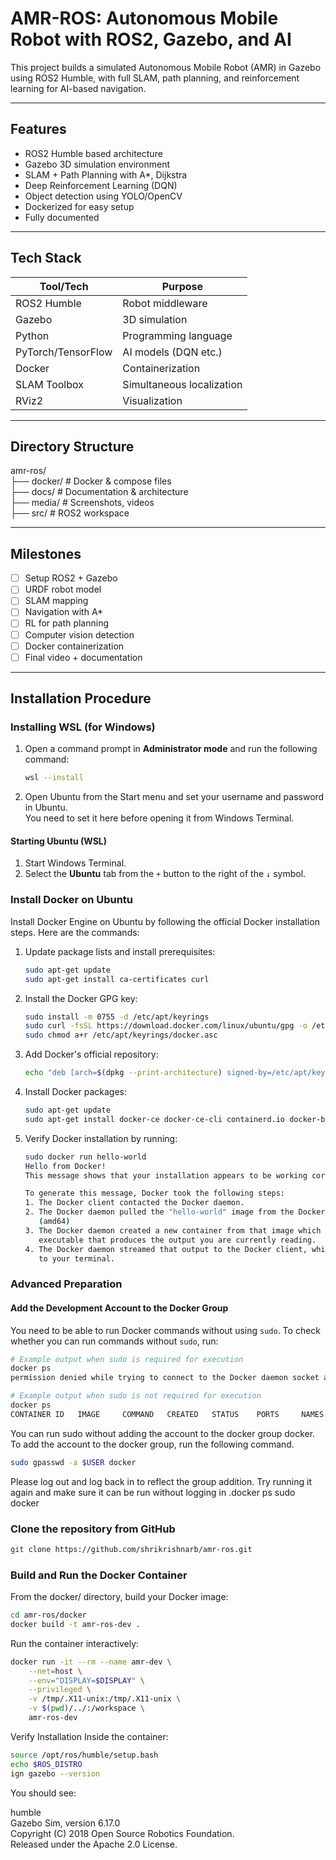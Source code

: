 # AMR-ROS: Autonomous Mobile Robot with ROS2, Gazebo, and AI

This project builds a simulated Autonomous Mobile Robot (AMR) in Gazebo using ROS2 Humble, with full SLAM, path planning, and reinforcement learning for AI-based navigation.

---

## Features

- ROS2 Humble based architecture
- Gazebo 3D simulation environment
- SLAM + Path Planning with A*, Dijkstra
- Deep Reinforcement Learning (DQN)
- Object detection using YOLO/OpenCV
- Dockerized for easy setup
- Fully documented

---

## Tech Stack

| Tool/Tech      | Purpose                     |
|----------------|-----------------------------|
| ROS2 Humble    | Robot middleware             |
| Gazebo         | 3D simulation                |
| Python         | Programming language         |
| PyTorch/TensorFlow | AI models (DQN etc.)      |
| Docker         | Containerization             |
| SLAM Toolbox   | Simultaneous localization    |
| RViz2          | Visualization                |

---

## Directory Structure
amr-ros/   
├── docker/ # Docker & compose files   
├── docs/ # Documentation & architecture   
├── media/ # Screenshots, videos   
├── src/ # ROS2 workspace   

---

## Milestones

- [ ] Setup ROS2 + Gazebo
- [ ] URDF robot model
- [ ] SLAM mapping
- [ ] Navigation with A*
- [ ] RL for path planning
- [ ] Computer vision detection
- [ ] Docker containerization
- [ ] Final video + documentation

---

## Installation Procedure

### Installing WSL (for Windows)
1. Open a command prompt in **Administrator mode** and run the following command:
    ```bash
    wsl --install
    ```

2. Open Ubuntu from the Start menu and set your username and password in Ubuntu.  
   You need to set it here before opening it from Windows Terminal.

#### Starting Ubuntu (WSL)
1. Start Windows Terminal.
2. Select the **Ubuntu** tab from the `+` button to the right of the `↓` symbol.

### Install Docker on Ubuntu
Install Docker Engine on Ubuntu by following the official Docker installation steps. Here are the commands:

1. Update package lists and install prerequisites:
    ```bash
    sudo apt-get update
    sudo apt-get install ca-certificates curl
    ```

2. Install the Docker GPG key:
    ```bash
    sudo install -m 0755 -d /etc/apt/keyrings
    sudo curl -fsSL https://download.docker.com/linux/ubuntu/gpg -o /etc/apt/keyrings/docker.asc
    sudo chmod a+r /etc/apt/keyrings/docker.asc
    ```

3. Add Docker's official repository:
    ```bash
    echo "deb [arch=$(dpkg --print-architecture) signed-by=/etc/apt/keyrings/docker.asc] https://download.docker.com/linux/ubuntu $(. /etc/os-release && echo "$VERSION_CODENAME") stable" | sudo tee /etc/apt/sources.list.d/docker.list > /dev/null
    ```

4. Install Docker packages:
    ```bash
    sudo apt-get update
    sudo apt-get install docker-ce docker-ce-cli containerd.io docker-buildx-plugin docker-compose-plugin
    ```

5. Verify Docker installation by running:
    ```bash
    sudo docker run hello-world
    Hello from Docker!
    This message shows that your installation appears to be working correctly.

    To generate this message, Docker took the following steps:
    1. The Docker client contacted the Docker daemon.
    2. The Docker daemon pulled the "hello-world" image from the Docker Hub.
       (amd64)
    3. The Docker daemon created a new container from that image which runs the
       executable that produces the output you are currently reading.
    4. The Docker daemon streamed that output to the Docker client, which sent it
       to your terminal.

    ```

### Advanced Preparation

#### Add the Development Account to the Docker Group
You need to be able to run Docker commands without using `sudo`. To check whether you can run commands without `sudo`, run:

```bash
# Example output when sudo is required for execution
docker ps
permission denied while trying to connect to the Docker daemon socket at unix:///var/run/docker.sock: Get "http://%2Fvar%2Frun%2Fdocker.sock/v1.46/containers/json": dial unix /var/run/docker.sock: connect: permission denied
```
```bash
# Example output when sudo is not required for execution
docker ps
CONTAINER ID   IMAGE     COMMAND   CREATED   STATUS    PORTS     NAMES
```

You can run sudo without adding the account to the docker group docker. To add the account to the docker group, run the following command.
```bash
sudo gpasswd -a $USER docker
```

Please log out and log back in to reflect the group addition. Try running it again and 
make sure it can be run without logging in .docker ps sudo docker

### Clone the repository from GitHub
```bash
git clone https://github.com/shrikrishnarb/amr-ros.git
```

### Build and Run the Docker Container

From the docker/ directory, build your Docker image:

```bash
cd amr-ros/docker
docker build -t amr-ros-dev .
```

Run the container interactively:

```bash
docker run -it --rm --name amr-dev \
    --net=host \
    --env="DISPLAY=$DISPLAY" \
    --privileged \
    -v /tmp/.X11-unix:/tmp/.X11-unix \
    -v $(pwd)/../:/workspace \
    amr-ros-dev
```

Verify Installation
Inside the container:
```bash
source /opt/ros/humble/setup.bash
echo $ROS_DISTRO
ign gazebo --version
```

You should see:

humble  
Gazebo Sim, version 6.17.0  
Copyright (C) 2018 Open Source Robotics Foundation.  
Released under the Apache 2.0 License.  
